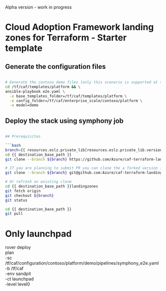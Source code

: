 Alpha version - work in progress

# Cloud Adoption Framework landing zones for Terraform - Starter template

## Generate the configuration files

```bash

# Generate the contoso demo files (only this scenario is supported at the moment. More to come)
cd /tf/caf/templates/platform && \
ansible-playbook e2e.yaml \
  -e base_templates_folder=/tf/caf/templates/platform \
  -e config_folder=/tf/caf/enterprise_scale/contoso/platform \
  -e model=demo

```

## Deploy the stack using symphony job

```bash

## Prerequisites

```bash
branch={{ resources.eslz.private_lib[resources.eslz.private_lib.version_to_deploy].caf_landingzone_branch }}
cd {{ destination_base_path }}
git clone --branch ${branch} https://github.com/Azure/caf-terraform-landingzones.git landingzones

# If you are planning to submit PR you can clone the a forked version instead
git clone --branch ${branch} git@github.com:Azure/caf-terraform-landingzones.git landingzones

# Or refresh an existing clone
cd {{ destination_base_path }}landingzones
git fetch origin
git checkout ${branch}
git status

cd {{ destination_base_path }}
git pull


```


# Only launchpad

 rover deploy \
  plan \
  -sc /tf/caf/configuration/contoso/platform/demo/pipelines/symphony_e2e.yaml \
  -b /tf/caf \
  -env sandpit \
  -ct launchpad \
  -level level0


```